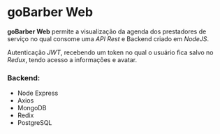 goBarber Web
============

**goBarber Web** permite a visualização da agenda dos prestadores de
serviço no qual consome uma _API Rest_ e Backend criado em _NodeJS_.

Autenticação _JWT_, recebendo um token no qual o usuário fica salvo no _Redux_,
tendo acesso a informações e avatar.

### Backend:
- Node Express
- Axios
- MongoDB
- Redix
- PostgreSQL
